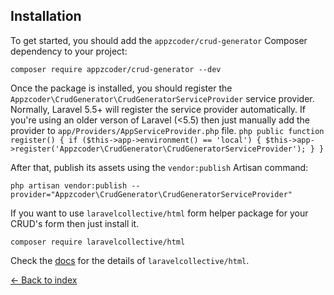 ## Installation

To get started, you should add the `appzcoder/crud-generator` Composer dependency to your project:

    composer require appzcoder/crud-generator --dev

Once the package is installed, you should register the `Appzcoder\CrudGenerator\CrudGeneratorServiceProvider` service provider. Normally, Laravel 5.5+ will register the service provider automatically. If you're using an older verson of Laravel (<5.5) then just manually add the provider to `app/Providers/AppServiceProvider.php` file.
    ```php
    public function register()
    {
        if ($this->app->environment() == 'local') {
            $this->app->register('Appzcoder\CrudGenerator\CrudGeneratorServiceProvider');
        }
    }
    ```

After that, publish its assets using the `vendor:publish` Artisan command:

    php artisan vendor:publish --provider="Appzcoder\CrudGenerator\CrudGeneratorServiceProvider"


If you want to use `laravelcollective/html` form helper package for your CRUD's form then just install it.

    composer require laravelcollective/html

Check the [docs](https://laravelcollective.com/docs/master/html) for the details of `laravelcollective/html`.

[&larr; Back to index](README.md)
